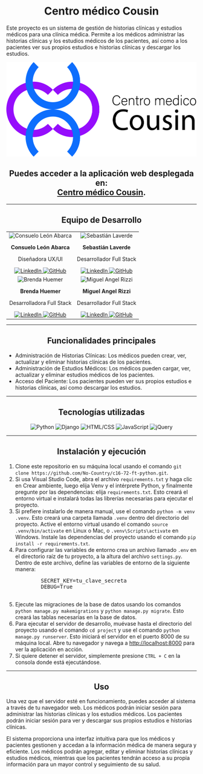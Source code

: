 <h1 align="center">Centro médico Cousin</h1>

<p>Este proyecto es un sistema de gestión de historias clínicas y estudios médicos para una clínica médica. Permite a los médicos administrar las historias clínicas y los estudios médicos de los pacientes, así como a los pacientes ver sus propios estudios e historias clínicas y descargar los estudios.</p>
<div align=center >
    <img src="./project/static_dev/images/logos/logo_png.png" class="img-logo" alt="Centro médico Cousin" height=250 >
</div>

<h2 align="center">
Puedes acceder a la aplicación web desplegada en: <br> <a href="https://miguelrizzi.pythonanywhere.com/">Centro médico Cousin</a>.
</h2>

<hr>

<h2 align="center">Equipo de Desarrollo</h2>

<table align="center">
  <tr>
    <td align="center">
      <img src="https://media.licdn.com/dms/image/D4D03AQHEUMBZW5Xwdg/profile-displayphoto-shrink_800_800/0/1695943376792?e=1715212800&v=beta&t=_d6iyef9wZ_ndapJIcveQV4iksKU3szGPqRNCx4ejJE" alt="Consuelo León Abarca" height=200 width=200>
      <p><strong>Consuelo León Abarca</strong></p>
      <p>Diseñadora UX/UI</p>
      <a href="https://www.linkedin.com/in/consuelo-leon-abarca/">
        <img src="https://img.shields.io/badge/LinkedIn-%230077B5.svg?logo=linkedin&logoColor=white" alt="LinkedIn">
      </a> 
      <a href="https://github.com/consuelo0595">
        <img src="https://img.shields.io/badge/GitHub-%23181717.svg?logo=github&logoColor=white" alt="GitHub">
      </a>    
    </td>
    <td align="center">
      <img src="https://avatars.githubusercontent.com/u/151546685?v=4" alt="Sebastián Laverde" height=200 width=200>
      <p><strong>Sebastián Laverde</strong></p>
      <p>Desarrollador Full Stack</p>
      <a href="https://www.linkedin.com/in/sebastian-laverde-51a33715b/"">
        <img src="https://img.shields.io/badge/LinkedIn-%230077B5.svg?logo=linkedin&logoColor=white" alt="LinkedIn">
      </a> 
      <a href="https://github.com/sbtn63">
        <img src="https://img.shields.io/badge/GitHub-%23181717.svg?logo=github&logoColor=white" alt="GitHub">
      </a>    
    </td>
</tr>
<tr>
    <td align="center">
      <img src="https://avatars.githubusercontent.com/u/89327840?v=4" alt="Brenda Huemer" height=200 width=200>
      <p><strong>Brenda Huemer</strong></p>
      <p>Desarrolladora Full Stack</p>
      <a href="https://www.linkedin.com/in/brenda-huemer/">
        <img src="https://img.shields.io/badge/LinkedIn-%230077B5.svg?logo=linkedin&logoColor=white" alt="LinkedIn">
      </a> 
      <a href="https://github.com/brxndxz">
        <img src="https://img.shields.io/badge/GitHub-%23181717.svg?logo=github&logoColor=white" alt="GitHub">
      </a>    
    </td>
    <td align="center">
      <img src="https://media.licdn.com/dms/image/D4D03AQGj9Hcc9uny1Q/profile-displayphoto-shrink_800_800/0/1704305853538?e=1715212800&v=beta&t=QTiOgUX7qXPp4Lg2BYj0qURK35hB1DWsX2RwUJ4dO3Y" alt="Miguel Angel Rizzi" height=200 width=200>
      <p><strong>Miguel Angel Rizzi</strong></p>
      <p>Desarrollador Full Stack</p>
      <a href="https://linkedin.com/in/miguel-angel-rizzi">
        <img src="https://img.shields.io/badge/LinkedIn-%230077B5.svg?logo=linkedin&logoColor=white" alt="LinkedIn">
      </a> 
      <a href="https://github.com/MiguelRizzi">
        <img src="https://img.shields.io/badge/GitHub-%23181717.svg?logo=github&logoColor=white" alt="GitHub">
      </a>
    </td>
  </tr>
</table>

<hr>

<h2 align="center">Funcionalidades principales</h2>
<ul>
        <li>Administración de Historias Clínicas: Los médicos pueden crear, ver, actualizar y eliminar historias clínicas de los pacientes.</li>
        <li>Administración de Estudios Médicos: Los médicos pueden cargar, ver, actualizar y eliminar estudios médicos de los pacientes.</li>
        <li>Acceso del Paciente: Los pacientes pueden ver sus propios estudios e historias clínicas, así como descargar los estudios.</li>
</ul>


<hr>

<h2 align="center">Tecnologías utilizadas</h2>
<div align="center">
  <img src="https://img.shields.io/badge/Python-%233776AB.svg?logo=python&logoColor=white" alt="Python">
  <img src="https://img.shields.io/badge/Django-%23092E20.svg?logo=django&logoColor=white" alt="Django">
  <img src="https://img.shields.io/badge/HTML/CSS-%23E34F26.svg?logo=html5&logoColor=white" alt="HTML/CSS">
  <img src="https://img.shields.io/badge/JavaScript-%23F7DF1E.svg?logo=javascript&logoColor=black" alt="JavaScript">
  <img src="https://img.shields.io/badge/jQuery-%230769AD.svg?logo=jquery&logoColor=white" alt="jQuery">
</div>

<hr>

<h2 align="center">Instalación y ejecución</h2>

<ol>
    <li>Clone este repositorio en su máquina local usando el comando <code>git clone https://github.com/No-Country/c16-72-ft-python.git</code>.</li>
    <li>Si usa Visual Studio Code, abra el archivo <code>requirements.txt</code> y haga clic en Crear ambiente, luego elija Venv y el intérprete Python, y finalmente 
    pregunte por las dependencias: elija <code>requirements.txt</code>. Esto creará el entorno virtual e instalará todas las librerías necesarias para ejecutar el proyecto. 
    </li>
    <li>Si prefiere instalarlo de manera manual, use el comando <code>python -m venv .venv</code>. Esto creará una carpeta llamada <code>.venv</code> dentro del directorio      del proyecto. Active el entorno virtual usando el comando <code>source .venv/bin/activate</code> en Linux o Mac, o <code>.venv\Scripts\activate</code> en Windows.           Instale las dependencias del proyecto usando el comando <code>pip install -r requirements.txt</code>.</li>
    <li>Para configurar las variables de entorno crea un archivo llamado <code>.env</code> en el directorio raíz de tu proyecto, a la altura del archivo <code>settings.py</code>. Dentro de este archivo, define las variables de entorno de la siguiente manera:<br>
    <pre>
        SECRET_KEY=tu_clave_secreta
        DEBUG=True
    </pre>
    </li>
    <li>Ejecute las migraciones de la base de datos usando los comandos <code>python manage.py makemigrations</code> y <code>python manage.py migrate</code>. Esto creará las tablas necesarias en la base de datos.</li>
    <li>Para ejecutar el servidor de desarrollo, muévase hasta el directorio del proyecto usando el comando <code>cd project</code> y use el comando <code>python manage.py runserver</code>. Esto iniciará el servidor en el puerto 8000 de su máquina local. Abre tu navegador y navega a <a href="http://localhost:8000">http://localhost:8000</a> para ver la aplicación en acción.</li>
    <li>Si quiere detener el servidor, simplemente presione <code>CTRL + C</code> en la consola donde está ejecutándose.</li>
</ol>

<hr>

<h2 align="center">Uso</h2>

<p>Una vez que el servidor esté en funcionamiento, puedes acceder al sistema a través de tu navegador web. Los médicos podrán iniciar sesión para administrar las historias clínicas y los estudios médicos. Los pacientes podrán iniciar sesión para ver y descargar sus propios estudios e historias clínicas.

El sistema proporciona una interfaz intuitiva para que los médicos y pacientes gestionen y accedan a la información médica de manera segura y eficiente. Los médicos podrán agregar, editar y eliminar historias clínicas y estudios médicos, mientras que los pacientes tendrán acceso a su propia información para un mayor control y seguimiento de su salud.</p>

